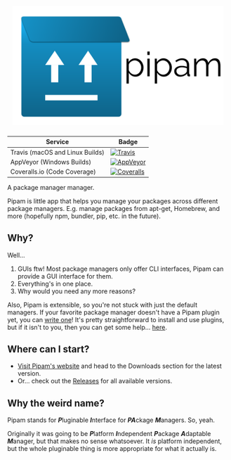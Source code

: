 <h1 align="center">
  <a href="https://github.com/pipam/pipam"><img src="assets/banner.png" alt="Pipam" width="480" height="270"/></a><br>
</h1>

| Service                         | Badge                                                                                                          |
|---------------------------------|----------------------------------------------------------------------------------------------------------------|
| Travis (macOS and Linux Builds) | [![Travis](https://img.shields.io/travis/pipam/pipam.svg)](https://travis-ci.org/pipam/pipam)                  |
| AppVeyor (Windows Builds)       | [![AppVeyor](https://img.shields.io/appveyor/ci/facekapow/pipam.svg)](https://ci.appveyor.com/project/facekapow/pipam) |
| Coveralls.io (Code Coverage)    | [![Coveralls](https://img.shields.io/coveralls/pipam/pipam.svg)](https://coveralls.io/github/pipam/pipam)      |

A package manager manager.

Pipam is little app that helps you manage your packages across different package managers. E.g. manage packages from apt-get, Homebrew, and more (hopefully npm, bundler, pip, etc. in the future).

## Why?

Well...

1. GUIs ftw! Most package managers only offer CLI interfaces, Pipam can provide a GUI interface for them.
2. Everything's in one place.
3. Why would you need any more reasons?

Also, Pipam is extensible, so you're not stuck with just the default managers. If your favorite package manager doesn't have a Pipam plugin yet, you can [write one](./docs/plugins/README.md)! It's pretty straightforward to install and use plugins, but if it isn't to you, then you can get some help... [here](./docs/managing-plugins.md).

## Where can I start?

  * [Visit Pipam's website](https://pipam.github.io) and head to the Downloads section for the latest version.
  * Or... check out the [Releases](https://github.com/pipam/pipam/releases) for all available versions.

## Why the weird name?

Pipam stands for ***P***luginable ***I***nterface for ***PA***ckage ***M***anagers. So, yeah.

Originally it was going to be ***P***latform ***I***ndependent ***P***ackage ***A***daptable ***M***anager, but that makes no sense whatsoever. It *is* platform independent, but the whole pluginable thing is more appropriate for what it actually is.
